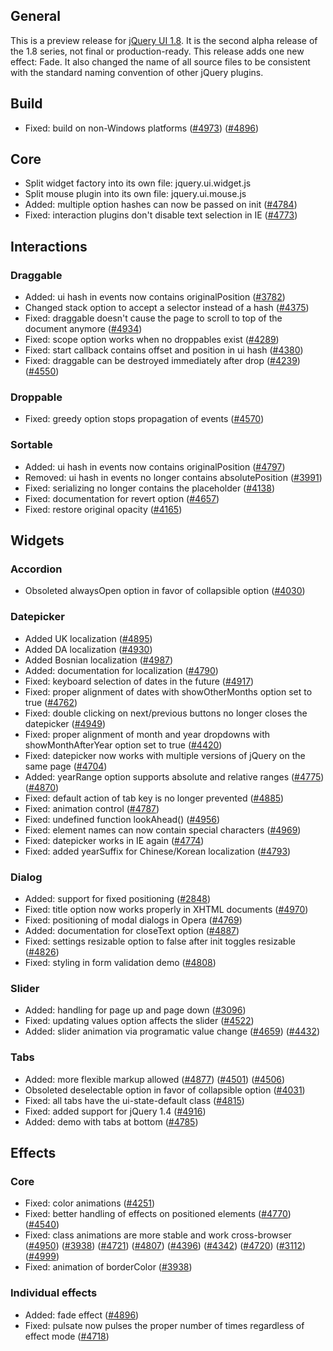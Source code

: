 <script>{
	"title": "jQuery UI 1.8a2 Changelog"
}</script>

## General

This is a preview release for [jQuery UI 1.8](/changelog/1.8). It is the second alpha release of the 1.8 series, not final or production-ready. This release adds one new effect: Fade. It also changed the name of all source files to be consistent with the standard naming convention of other jQuery plugins.

## Build

* Fixed: build on non-Windows platforms ([#4973](http://bugs.jqueryui.com/ticket/4973)) ([#4896](http://bugs.jqueryui.com/ticket/4896))

## Core

* Split widget factory into its own file: jquery.ui.widget.js
* Split mouse plugin into its own file: jquery.ui.mouse.js
* Added: multiple option hashes can now be passed on init ([#4784](http://bugs.jqueryui.com/ticket/4784))
* Fixed: interaction plugins don't disable text selection in IE ([#4773](http://bugs.jqueryui.com/ticket/4773))

## Interactions

### Draggable

* Added: ui hash in events now contains originalPosition ([#3782](http://bugs.jqueryui.com/ticket/3782))
* Changed stack option to accept a selector instead of a hash ([#4375](http://bugs.jqueryui.com/ticket/4375))
* Fixed: draggable doesn't cause the page to scroll to top of the document anymore ([#4934](http://bugs.jqueryui.com/ticket/4934))
* Fixed: scope option works when no droppables exist ([#4289](http://bugs.jqueryui.com/ticket/4289))
* Fixed: start callback contains offset and position in ui hash ([#4380](http://bugs.jqueryui.com/ticket/4380))
* Fixed: draggable can be destroyed immediately after drop ([#4239](http://bugs.jqueryui.com/ticket/4239)) ([#4550](http://bugs.jqueryui.com/ticket/4550))

### Droppable

* Fixed: greedy option stops propagation of events ([#4570](http://bugs.jqueryui.com/ticket/4570))

### Sortable

* Added: ui hash in events now contains originalPosition ([#4797](http://bugs.jqueryui.com/ticket/4797))
* Removed: ui hash in events no longer contains absolutePosition ([#3991](http://bugs.jqueryui.com/ticket/3991))
* Fixed: serializing no longer contains the placeholder ([#4138](http://bugs.jqueryui.com/ticket/4138))
* Fixed: documentation for revert option ([#4657](http://bugs.jqueryui.com/ticket/4657))
* Fixed: restore original opacity ([#4165](http://bugs.jqueryui.com/ticket/4165))

## Widgets

### Accordion

* Obsoleted alwaysOpen option in favor of collapsible option ([#4030](http://bugs.jqueryui.com/ticket/4030))

### Datepicker

* Added UK localization ([#4895](http://bugs.jqueryui.com/ticket/4895))
* Added DA localization ([#4930](http://bugs.jqueryui.com/ticket/4930))
* Added Bosnian localization ([#4987](http://bugs.jqueryui.com/ticket/4987))
* Added: documentation for localization ([#4790](http://bugs.jqueryui.com/ticket/4790))
* Fixed: keyboard selection of dates in the future ([#4917](http://bugs.jqueryui.com/ticket/4917))
* Fixed: proper alignment of dates with showOtherMonths option set to true ([#4762](http://bugs.jqueryui.com/ticket/4762))
* Fixed: double clicking on next/previous buttons no longer closes the datepicker ([#4949](http://bugs.jqueryui.com/ticket/4949))
* Fixed: proper alignment of month and year dropdowns with showMonthAfterYear option set to true ([#4420](http://bugs.jqueryui.com/ticket/4420))
* Fixed: datepicker now works with multiple versions of jQuery on the same page ([#4704](http://bugs.jqueryui.com/ticket/4704))
* Added: yearRange option supports absolute and relative ranges ([#4775](http://bugs.jqueryui.com/ticket/4775)) ([#4870](http://bugs.jqueryui.com/ticket/4870))
* Fixed: default action of tab key is no longer prevented ([#4885](http://bugs.jqueryui.com/ticket/4885))
* Fixed: animation control ([#4787](http://bugs.jqueryui.com/ticket/4787))
* Fixed: undefined function lookAhead() ([#4956](http://bugs.jqueryui.com/ticket/4956))
* Fixed: element names can now contain special characters ([#4969](http://bugs.jqueryui.com/ticket/4969))
* Fixed: datepicker works in IE again ([#4774](http://bugs.jqueryui.com/ticket/4774))
* Fixed: added yearSuffix for Chinese/Korean localization ([#4793](http://bugs.jqueryui.com/ticket/4793))

### Dialog

* Added: support for fixed positioning ([#2848](http://bugs.jqueryui.com/ticket/2848))
* Fixed: title option now works properly in XHTML documents ([#4970](http://bugs.jqueryui.com/ticket/4970))
* Fixed: positioning of modal dialogs in Opera ([#4769](http://bugs.jqueryui.com/ticket/4769))
* Added: documentation for closeText option ([#4887](http://bugs.jqueryui.com/ticket/4887))
* Fixed: settings resizable option to false after init toggles resizable ([#4826](http://bugs.jqueryui.com/ticket/4826))
* Fixed: styling in form validation demo ([#4808](http://bugs.jqueryui.com/ticket/4808))

### Slider

* Added: handling for page up and page down ([#3096](http://bugs.jqueryui.com/ticket/3096))
* Fixed: updating values option affects the slider ([#4522](http://bugs.jqueryui.com/ticket/4522))
* Added: slider animation via programatic value change ([#4659](http://bugs.jqueryui.com/ticket/4659)) ([#4432](http://bugs.jqueryui.com/ticket/4432))

### Tabs

* Added: more flexible markup allowed ([#4877](http://bugs.jqueryui.com/ticket/4877)) ([#4501](http://bugs.jqueryui.com/ticket/4501)) ([#4506](http://bugs.jqueryui.com/ticket/4506))
* Obsoleted deselectable option in favor of collapsible option ([#4031](http://bugs.jqueryui.com/ticket/4031))
* Fixed: all tabs have the ui-state-default class ([#4815](http://bugs.jqueryui.com/ticket/4815))
* Fixed: added support for jQuery 1.4 ([#4916](http://bugs.jqueryui.com/ticket/4916))
* Added: demo with tabs at bottom ([#4785](http://bugs.jqueryui.com/ticket/4785))

## Effects

### Core

* Fixed: color animations ([#4251](http://bugs.jqueryui.com/ticket/4251))
* Fixed: better handling of effects on positioned elements ([#4770](http://bugs.jqueryui.com/ticket/4770)) ([#4540](http://bugs.jqueryui.com/ticket/4540))
* Fixed: class animations are more stable and work cross-browser ([#4950](http://bugs.jqueryui.com/ticket/4950)) ([#3938](http://bugs.jqueryui.com/ticket/3938)) ([#4721](http://bugs.jqueryui.com/ticket/4721)) ([#4807](http://bugs.jqueryui.com/ticket/4807)) ([#4396](http://bugs.jqueryui.com/ticket/4396)) ([#4342](http://bugs.jqueryui.com/ticket/4342)) ([#4720](http://bugs.jqueryui.com/ticket/4720)) ([#3112](http://bugs.jqueryui.com/ticket/3112)) ([#4999](http://bugs.jqueryui.com/ticket/4999))
* Fixed: animation of borderColor ([#3938](http://bugs.jqueryui.com/ticket/3938))

### Individual effects

* Added: fade effect ([#4896](http://bugs.jqueryui.com/ticket/4896))
* Fixed: pulsate now pulses the proper number of times regardless of effect mode ([#4718](http://bugs.jqueryui.com/ticket/4718))

